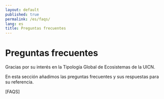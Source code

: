 ```yaml
---
layout: default
published: true
permalink: /es/faqs/
lang: es
title: Preguntas frecuentes
---
```


# Preguntas frecuentes

Gracias por su interés en la Tipología Global de Ecosistemas de la UICN. 

En esta sección añadimos las preguntas frecuentes y sus respuestas para su referencia. 

[FAQS]
